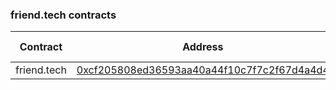 ### friend.tech contracts

| Contract    | Address                                                                                                           | Chain ID |
| ----------- | ----------------------------------------------------------------------------------------------------------------- | -------- |
| friend.tech | [0xcf205808ed36593aa40a44f10c7f7c2f67d4a4d4](https://onceupon.gg/0xcf205808ed36593aa40a44f10c7f7c2f67d4a4d4:8453) | 8453     |
